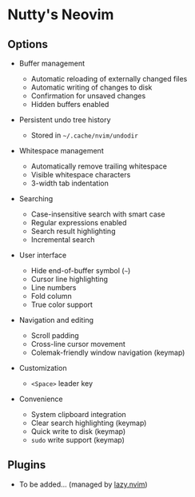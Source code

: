 # Nutty's Neovim

## Options

* Buffer management
	* Automatic reloading of externally changed files
	* Automatic writing of changes to disk
	* Confirmation for unsaved changes
	* Hidden buffers enabled

* Persistent undo tree history
	* Stored in `~/.cache/nvim/undodir`

* Whitespace management
	* Automatically remove trailing whitespace
	* Visible whitespace characters
	* 3-width tab indentation

* Searching
	* Case-insensitive search with smart case
	* Regular expressions enabled
	* Search result highlighting
	* Incremental search

* User interface
	* Hide end-of-buffer symbol (`~`)
	* Cursor line highlighting
	* Line numbers
	* Fold column
	* True color support

* Navigation and editing
	* Scroll padding
	* Cross-line cursor movement
	* Colemak-friendly window navigation (keymap)

* Customization
	* `<Space>` leader key

* Convenience
	* System clipboard integration
	* Clear search highlighting (keymap)
	* Quick write to disk (keymap)
	* `sudo` write support (keymap)

## Plugins

* To be added… (managed by [lazy.nvim](https://lazy.folke.io/))
